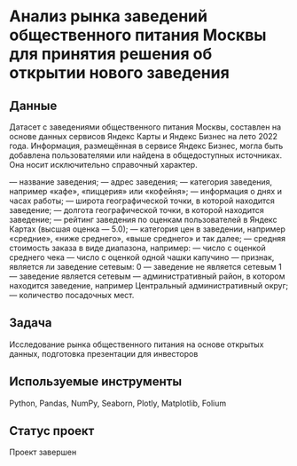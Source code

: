 # Анализ рынка заведений общественного питания Москвы для принятия решения об открытии нового заведения
## Данные

Датасет с заведениями общественного питания Москвы, составлен на основе данных сервисов Яндекс Карты и Яндекс Бизнес на лето 2022 года. Информация, размещённая в сервисе Яндекс Бизнес, могла быть добавлена пользователями или найдена в общедоступных источниках. Она носит исключительно справочный характер.

— название заведения;
— адрес заведения;
— категория заведения, например «кафе», «пиццерия» или «кофейня»;
— информация о днях и часах работы;
— широта географической точки, в которой находится заведение;
— долгота географической точки, в которой находится заведение;
— рейтинг заведения по оценкам пользователей в Яндекс Картах (высшая оценка — 5.0);
— категория цен в заведении, например «средние», «ниже среднего», «выше среднего» и так далее;
— средняя стоимость заказа в виде диапазона, например:
— число с оценкой среднего чека
— число с оценкой одной чашки капучино
— признак, является ли заведение сетевым: 0 — заведение не является сетевым 1 — заведение является сетевым
— административный район, в котором находится заведение, например Центральный административный округ;
— количество посадочных мест.

## Задача
Исследование рынка общественного питания на основе открытых данных, подготовка презентации для инвесторов

## Используемые инструменты
Python, Pandas, NumPy, Seaborn, Plotly, Matplotlib, Folium

## Статус проект
Проект завершен
